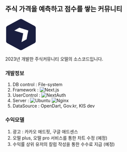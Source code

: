 ## 주식 가격을 예측하고 점수를 쌓는 커뮤니티

<a href="https://ohddul.com" target=blank align="center">
<img src='./public/android-chrome-512x512.png' width=100>
</a>

2023년 개발한 주식커뮤니티 오떨의 소스코드입니다.

### 개발정보
1) DB control : File-system
2) Framework : ![Next.js]
3) UserControl : ![NextAuth]
4) Server : ![Ubuntu] ![Nginx]
5) DataSource : OpenDart, Gov.kr, KIS dev

### 수익모델
1) 광고 : 카카오 애드핏, 구글 애드센스
2) 오떨 plus, 오떨 pro 서비스를 통한 차트 수정 (예정)
3) 수익률 상위 유저의 칼럼 작성을 통한 수수료 지급 (예정)


[Next.js]: https://img.shields.io/badge/next.js-000000?style=for-the-badge&logo=nextdotjs&logoColor=white
[NextAuth]: https://img.shields.io/badge/NextAuth-000000?style=for-the-badge&logo=nextdotjs&logoColor=white
[Ubuntu]: https://img.shields.io/badge/ubuntu-000000?style=for-the-badge&logo=ubuntu&logoColor=red
[Nginx]: https://img.shields.io/badge/nginx-000000?style=for-the-badge&logo=nginx&logoColor=green
